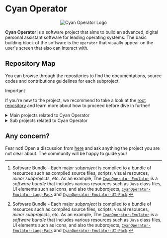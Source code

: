 # Cyan Operator

<p align="center">
  <img src="https://raw.githubusercontent.com/CyanOperator/CyanOperator-Specification/refs/heads/main/media/CyanOperator_Logo.png" alt="Cyan Operator Logo"/>
</p>

**Cyan Operator** is a software project that aims to build an advanced, digital personal assistant software for leading
operating systems. The basic building block of the software is the `operator` that visually appear on the user's screen
that also can interact with.

## Repository Map

You can browse through the repositories to find the documentations, source codes and contributions guidelines for each
subproject.

> [!IMPORTANT]
> If you're new to the project, we recommend to take a look at the [root repository][ORG_DISCUSSIONS] and learn more
> about how to proceed before dive in further!

<details>

<summary>Main projects related to Cyan Operator</summary>

- [.github](https://github.com/cyanoperator/.github) - _GitHub_ profile of Cyan Operator.
- [cyanoperator.github.io](https://github.com/cyanoperator/cyanoperator.github.io) - Official website hosted via _GitHub
  Pages_.
- [CyanOperator][ORG_ROOT_REPO] - Root repository
- [CyanOperator-Specification](https://github.com/cyanoperator/cyanoperator-specification) - Specifications for each
  software bundle[^1]
- [CyanOperator-Server](https://github.com/cyanoperator/cyanoperator-server) - Server application for software
  bundles[^1]
- [CyanOperator-Operator-Pack](https://github.com/cyanoperator/cyanoperator-operator-pack) - Community based operators
- [CyanOperator-Emulator](https://github.com/cyanoperator/cyanoperator-emulator) - Client application for emulate
  operators
- [CyanOperator-Emulator-UI-Pack](https://github.com/cyanoperator/cyanoperator-emulator-ui-pack) - Community based UIs
  for Emulator
- [CyanOperator-Emulator-Lang-Pack](https://github.com/cyanoperator/cyanoperator-emulator-lang-pack) - Community based
  localizations for Emulator
- [CyanOperator-Designer](https://github.com/cyanoperator/cyanoperator-designer) - Client application for design
  operators
- [CyanOperator-Designer-UI-Pack](https://github.com/cyanoperator/cyanoperator-designer-ui-pack) - Community based UIs
  for Designer
- [CyanOperator-Designer-Lang-Pack](https://github.com/cyanoperator/cyanoperator-designer-lang-pack) - Community based
  localizations for Designer

</details>

<details>

<summary>Sub projects related to Cyan Operator</summary>

Nothing for now!

</details>

## Any concern?

Fear not! Open a discussion from [here][ORG_DISCUSSIONS] and ask anything the project you are not clear about. The
community will be happy to guide you!

[^1]: Software Bundle - Each major _subproject_ is compiled to a bundle of resources such as compiled source files,
scripts, visual resources, _minor subprojects_, etc. As an example, The [
`CyanOperator-Emulator`](https://github.com/CyanOperator/CyanOperator-Emulator) is a _software bundle_
that includes various resources such as `Java` class files, UI elements such as icons, and also the subprojects,
[`CyanOperator-Emulator-Lang-Pack`](https://github.com/CyanOperator/CyanOperator-Emulator-Lang-Pack) and
[`CyanOperator-Emulator-UI-Pack`](https://github.com/CyanOperator/CyanOperator-Emulator-UI-Pack).

[ORG_ROOT_REPO]: https://github.com/cyanoperator/cyanoperator

[ORG_DISCUSSIONS]: https://github.com/orgs/CyanOperator/discussions

[ORG_DOMAIN_URL]: https://operator.cyanworks.org